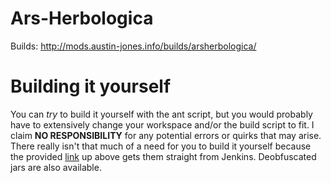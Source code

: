 Ars-Herbologica
===============

Builds: http://mods.austin-jones.info/builds/arsherbologica/

Building it yourself
============

You can *try* to build it yourself with the ant script, but you would probably have to extensively change your workspace and/or the build script to fit. I claim **NO RESPONSIBILITY** for any potential errors or quirks that may arise. There really isn't that much of a need for you to build it yourself because the provided [link](http://mods.austin-jones.info/builds/arsherbologica/) up above gets them straight from Jenkins. Deobfuscated jars are also available.
